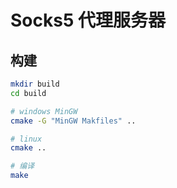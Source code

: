 # Socks5 代理服务器

## 构建
```bash
mkdir build
cd build

# windows MinGW
cmake -G "MinGW Makfiles" ..

# linux
cmake ..

# 编译
make
```
